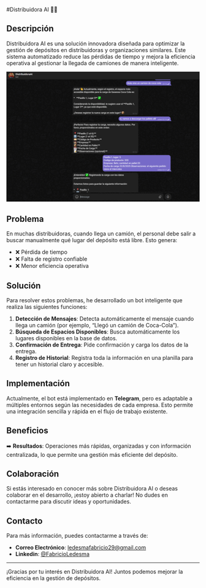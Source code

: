#Distribuidora AI 🚛💡

## Descripción

Distribuidora AI es una solución innovadora diseñada para optimizar la gestión de depósitos en distribuidoras y organizaciones similares. Este sistema automatizado reduce las pérdidas de tiempo y mejora la eficiencia operativa al gestionar la llegada de camiones de manera inteligente.

![Distribuidora AI](https://github.com/Fabricio-Ledesma/DistribuidoraAI/blob/25f9265980ecc845e784f819418763cde85c73ba/images/Captura%20de%20pantalla%20(309).png)

## Problema

En muchas distribuidoras, cuando llega un camión, el personal debe salir a buscar manualmente qué lugar del depósito está libre. Esto genera:

- ❌ Pérdida de tiempo
- ❌ Falta de registro confiable
- ❌ Menor eficiencia operativa

## Solución

Para resolver estos problemas, he desarrollado un bot inteligente que realiza las siguientes funciones:

1. **Detección de Mensajes**: Detecta automáticamente el mensaje cuando llega un camión (por ejemplo, “Llegó un camión de Coca-Cola”).
2. **Búsqueda de Espacios Disponibles**: Busca automáticamente los lugares disponibles en la base de datos.
3. **Confirmación de Entrega**: Pide confirmación y carga los datos de la entrega.
4. **Registro de Historial**: Registra toda la información en una planilla para tener un historial claro y accesible.

## Implementación

Actualmente, el bot está implementado en **Telegram**, pero es adaptable a múltiples entornos según las necesidades de cada empresa. Esto permite una integración sencilla y rápida en el flujo de trabajo existente.

## Beneficios

➡️ **Resultados**: Operaciones más rápidas, organizadas y con información centralizada, lo que permite una gestión más eficiente del depósito.

## Colaboración

Si estás interesado en conocer más sobre Distribuidora AI o deseas colaborar en el desarrollo, ¡estoy abierto a charlar! No dudes en contactarme para discutir ideas y oportunidades.

## Contacto

Para más información, puedes contactarme a través de:

- **Correo Electrónico**: [ledesmafabricio29@gmail.com](mailto:ledesmafabricio29@gmail.com)
- **Linkedin**: [@FabricioLedesma](https://www.linkedin.com/in/fabricio-ledesma/)

---

¡Gracias por tu interés en Distribuidora AI! Juntos podemos mejorar la eficiencia en la gestión de depósitos.
